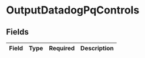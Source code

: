 # OutputDatadogPqControls


## Fields

| Field       | Type        | Required    | Description |
| ----------- | ----------- | ----------- | ----------- |